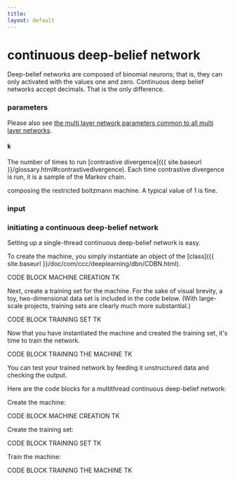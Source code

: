 ```yaml
---
title: 
layout: default
---
```


# continuous deep-belief network

Deep-belief networks are composed of binomial neurons; that is, they can only activated with the values one and zero. Continuous deep belief networks accept decimals. That is the only difference. 

### parameters  
Please also see [the multi layer network parameters common to all multi layer networks](../multinetwork.html).

#### k 
The number of times to run [contrastive divergence]({{ site.baseurl }}/glossary.html#contrastivedivergence). Each time contrastive divergence is run, it is a sample of the Markov chain.

composing the restricted boltzmann machine. A typical value of 1 is fine.

### input

### initiating a continuous deep-belief network

Setting up a single-thread continuous deep-belief network is easy. 

To create the machine, you simply instantiate an object of the [class]({{ site.baseurl }}/doc/com/ccc/deeplearning/dbn/CDBN.html).

CODE BLOCK MACHINE CREATION TK

Next, create a training set for the machine. For the sake of visual brevity, a toy, two-dimensional data set is included in the code below. (With large-scale projects, training sets are clearly much more substantial.)

CODE BLOCK TRAINING SET TK

Now that you have instantiated the machine and created the training set, it's time to train the network. 

CODE BLOCK TRAINING THE MACHINE TK

You can test your trained network by feeding it unstructured data and checking the output. 

Here are the code blocks for a multithread continuous deep-belief network:

Create the machine:

CODE BLOCK MACHINE CREATION TK

Create the training set:

CODE BLOCK TRAINING SET TK

Train the machine:

CODE BLOCK TRAINING THE MACHINE TK
